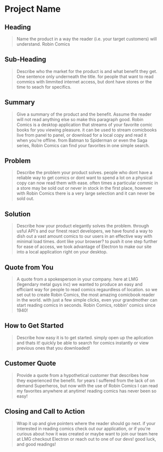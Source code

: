 # Project Name #

<!--
> This material was originally posted [here](http://www.quora.com/What-is-Amazons-approach-to-product-development-and-product-management). It is reproduced here for posterities sake.

There is an approach called "working backwards" that is widely used at Amazon. They work backwards from the customer, rather than starting with an idea for a product and trying to bolt customers onto it. While working backwards can be applied to any specific product decision, using this approach is especially important when developing new products or features.

For new initiatives a product manager typically starts by writing an internal press release announcing the finished product. The target audience for the press release is the new/updated product's customers, which can be retail customers or internal users of a tool or technology. Internal press releases are centered around the customer problem, how current solutions (internal or external) fail, and how the new product will blow away existing solutions.

If the benefits listed don't sound very interesting or exciting to customers, then perhaps they're not (and shouldn't be built). Instead, the product manager should keep iterating on the press release until they've come up with benefits that actually sound like benefits. Iterating on a press release is a lot less expensive than iterating on the product itself (and quicker!).

If the press release is more than a page and a half, it is probably too long. Keep it simple. 3-4 sentences for most paragraphs. Cut out the fat. Don't make it into a spec. You can accompany the press release with a FAQ that answers all of the other business or execution questions so the press release can stay focused on what the customer gets. My rule of thumb is that if the press release is hard to write, then the product is probably going to suck. Keep working at it until the outline for each paragraph flows.

Oh, and I also like to write press-releases in what I call "Oprah-speak" for mainstream consumer products. Imagine you're sitting on Oprah's couch and have just explained the product to her, and then you listen as she explains it to her audience. That's "Oprah-speak", not "Geek-speak".

Once the project moves into development, the press release can be used as a touchstone; a guiding light. The product team can ask themselves, "Are we building what is in the press release?" If they find they're spending time building things that aren't in the press release (overbuilding), they need to ask themselves why. This keeps product development focused on achieving the customer benefits and not building extraneous stuff that takes longer to build, takes resources to maintain, and doesn't provide real customer benefit (at least not enough to warrant inclusion in the press release).
 -->

## Heading ##
  > Name the product in a way the reader (i.e. your target customers) will understand.
      Robin Comics

## Sub-Heading ##
  > Describe who the market for the product is and what benefit they get. One sentence only underneath the title.
      for people that want to read commics with limmited internet access, but dont have stores or the time to seach for specifics.
## Summary ##
  > Give a summary of the product and the benefit. Assume the reader will not read anything else so make this paragraph good.
      Robin Comics is a desktop application that streams of your favorite comic books for you viewing pleasure. it can be used to stream comicbooks live from panel to panel, or download for a local copy and read it when you're offline. from Batman to Spiderman or even the Saga series, Robin Comics can find your favorites in one simple search.
## Problem ##
  > Describe the problem your product solves.
      people who dont have a reliable way to get comics or dont want to spend a lot on a physical copy can now read them with ease. often times a particular commic in a store may be sold out or never in stock in the first place, however with Robin Comics there is a very large selection and it can never be sold out.
## Solution ##
  > Describe how your product elegantly solves the problem.
      through usful API's and our finest react developers, we have found a way to dish out a vast amount comics to our users in an effective way with minimal load times. dont like your browser? to push it one step further for ease of access, we took advantage of Electron to make our site into a local application right on your desktop.
## Quote from You ##
  > A quote from a spokesperson in your company.
      here at LMG (legendary metal guys inc) we wanted to produce an easy and efficiant way for people to read comics regaurdless of location. so we set out to create Robin Comics, the most amazing comicbook reader in the world. with just a few simple clicks, even your grandmother can start reading comics in seconds. Robin Comics, robbin' comics since 1940!
## How to Get Started ##
  > Describe how easy it is to get started.
      simply open up the aplication and thats it! quickly be able to search for comics instantly or view previous ones that you downloaded!
## Customer Quote ##
  > Provide a quote from a hypothetical customer that describes how they experienced the benefit.
      for years I suffered from the lack of on demand Superheros, but now with the use of Robin Comics I can read my favorites anywhere at anytime! reading comics has never been so easy!
## Closing and Call to Action ##
  > Wrap it up and give pointers where the reader should go next.
      if your interested in reading comics check out our application, or if you're curious about how it was created or maybe want to join our team here at LMG checkout Electron or reach out to one of our devs! good luck, and good readings!
